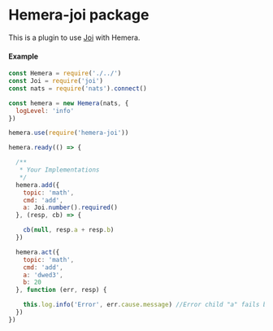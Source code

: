 # Hemera-joi package

This is a plugin to use [Joi](https://github.com/hapijs/joi) with Hemera.

#### Example
```js
const Hemera = require('./../')
const Joi = require('joi')
const nats = require('nats').connect()

const hemera = new Hemera(nats, {
  logLevel: 'info'
})

hemera.use(require('hemera-joi'))

hemera.ready(() => {

  /**
   * Your Implementations
   */
  hemera.add({
    topic: 'math',
    cmd: 'add',
    a: Joi.number().required()
  }, (resp, cb) => {

    cb(null, resp.a + resp.b)
  })

  hemera.act({
    topic: 'math',
    cmd: 'add',
    a: 'dwed3',
    b: 20
  }, function (err, resp) {

    this.log.info('Error', err.cause.message) //Error child "a" fails because ["a" must be a number]
  })
})
```
